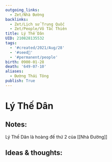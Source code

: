 ```yaml
---
outgoing_links:
  - Zet/Nhà Đường
backlinks:
  - Zet/Lịch sử Trung Quốc
  - Zet/People/Võ Tắc Thiên
title: Lý Thế Dân
UID: 210828135532
tags:
  - '#created/2021/Aug/28'
  - '#seed🥜'
  - '#permanent/people'
birth: 0900-01-28
death: '649-07-10'
aliases:
  - Đường Thái Tông
publish: True
---
```

# Lý Thế Dân

## Notes:
Lý Thế Dân là hoàng đế thứ 2 của [[Nhà Đường]]

## Ideas & thoughts:
